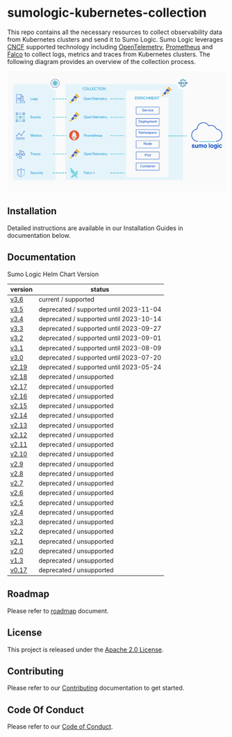 # sumologic-kubernetes-collection

This repo contains all the necessary resources to collect observability data from Kubernetes clusters and send it to Sumo Logic. Sumo Logic
leverages [CNCF](https://www.cncf.io) supported technology including [OpenTelemetry](https://opentelemetry.io),
[Prometheus](https://prometheus.io) and [Falco](https://www.falco.org/) to collect logs, metrics and traces from Kubernetes clusters. The
following diagram provides an overview of the collection process.

![overview](/images/overview-v3.png)

## Installation

Detailed instructions are available in our Installation Guides in documentation below.

## Documentation

Sumo Logic Helm Chart Version

| version                                                                                                   | status                                  |
| --------------------------------------------------------------------------------------------------------- | --------------------------------------- |
| [v3.6](https://github.com/SumoLogic/sumologic-kubernetes-collection/tree/release-v3.6/docs/README.md)     | current / supported                     |
| [v3.5](https://github.com/SumoLogic/sumologic-kubernetes-collection/tree/release-v3.5/docs/README.md)     | deprecated / supported until 2023-11-04 |
| [v3.4](https://github.com/SumoLogic/sumologic-kubernetes-collection/tree/release-v3.4/docs/README.md)     | deprecated / supported until 2023-10-14 |
| [v3.3](https://github.com/SumoLogic/sumologic-kubernetes-collection/tree/release-v3.3/docs/README.md)     | deprecated / supported until 2023-09-27 |
| [v3.2](https://github.com/SumoLogic/sumologic-kubernetes-collection/tree/release-v3.2/docs/README.md)     | deprecated / supported until 2023-09-01 |
| [v3.1](https://github.com/SumoLogic/sumologic-kubernetes-collection/tree/release-v3.1/docs/README.md)     | deprecated / supported until 2023-08-09 |
| [v3.0](https://github.com/SumoLogic/sumologic-kubernetes-collection/tree/release-v3.0/docs/README.md)     | deprecated / supported until 2023-07-20 |
| [v2.19](https://github.com/SumoLogic/sumologic-kubernetes-collection/tree/release-v2.19/deploy/README.md) | deprecated / supported until 2023-05-24 |
| [v2.18](https://github.com/SumoLogic/sumologic-kubernetes-collection/tree/release-v2.18/deploy/README.md) | deprecated / unsupported                |
| [v2.17](https://github.com/SumoLogic/sumologic-kubernetes-collection/tree/release-v2.17/deploy/README.md) | deprecated / unsupported                |
| [v2.16](https://github.com/SumoLogic/sumologic-kubernetes-collection/tree/release-v2.16/deploy/README.md) | deprecated / unsupported                |
| [v2.15](https://github.com/SumoLogic/sumologic-kubernetes-collection/tree/release-v2.15/deploy/README.md) | deprecated / unsupported                |
| [v2.14](https://github.com/SumoLogic/sumologic-kubernetes-collection/tree/release-v2.14/deploy/README.md) | deprecated / unsupported                |
| [v2.13](https://github.com/SumoLogic/sumologic-kubernetes-collection/tree/release-v2.13/deploy/README.md) | deprecated / unsupported                |
| [v2.12](https://github.com/SumoLogic/sumologic-kubernetes-collection/tree/release-v2.12/deploy/README.md) | deprecated / unsupported                |
| [v2.11](https://github.com/SumoLogic/sumologic-kubernetes-collection/tree/release-v2.11/deploy/README.md) | deprecated / unsupported                |
| [v2.10](https://github.com/SumoLogic/sumologic-kubernetes-collection/tree/release-v2.10/deploy/README.md) | deprecated / unsupported                |
| [v2.9](https://github.com/SumoLogic/sumologic-kubernetes-collection/tree/release-v2.9/deploy/README.md)   | deprecated / unsupported                |
| [v2.8](https://github.com/SumoLogic/sumologic-kubernetes-collection/tree/release-v2.8/deploy/README.md)   | deprecated / unsupported                |
| [v2.7](https://github.com/SumoLogic/sumologic-kubernetes-collection/tree/release-v2.7/deploy/README.md)   | deprecated / unsupported                |
| [v2.6](https://github.com/SumoLogic/sumologic-kubernetes-collection/tree/release-v2.6/deploy/README.md)   | deprecated / unsupported                |
| [v2.5](https://github.com/SumoLogic/sumologic-kubernetes-collection/tree/release-v2.5/deploy/README.md)   | deprecated / unsupported                |
| [v2.4](https://github.com/SumoLogic/sumologic-kubernetes-collection/tree/release-v2.4/deploy/README.md)   | deprecated / unsupported                |
| [v2.3](https://github.com/SumoLogic/sumologic-kubernetes-collection/tree/release-v2.3/deploy/README.md)   | deprecated / unsupported                |
| [v2.2](https://github.com/SumoLogic/sumologic-kubernetes-collection/tree/release-v2.2/deploy/README.md)   | deprecated / unsupported                |
| [v2.1](https://github.com/SumoLogic/sumologic-kubernetes-collection/tree/release-v2.1/deploy/README.md)   | deprecated / unsupported                |
| [v2.0](https://github.com/SumoLogic/sumologic-kubernetes-collection/tree/release-v2.0/deploy/README.md)   | deprecated / unsupported                |
| [v1.3](https://github.com/SumoLogic/sumologic-kubernetes-collection/tree/release-v1.3/deploy/README.md)   | deprecated / unsupported                |
| [v0.17](https://github.com/SumoLogic/sumologic-kubernetes-collection/tree/release-v0.17/deploy/README.md) | deprecated / unsupported                |

## Roadmap

Please refer to [roadmap](ROADMAP.md) document.

## License

This project is released under the [Apache 2.0 License](./LICENSE).

## Contributing

Please refer to our [Contributing](./CONTRIBUTING.md) documentation to get started.

## Code Of Conduct

Please refer to our [Code of Conduct](CODE_OF_CONDUCT.md).
